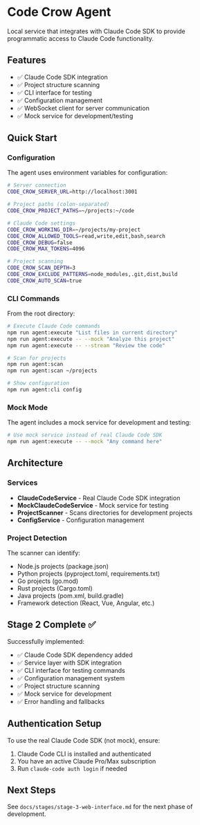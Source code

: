 # Code Crow Agent

Local service that integrates with Claude Code SDK to provide programmatic access to Claude Code functionality.

## Features

- ✅ Claude Code SDK integration
- ✅ Project structure scanning  
- ✅ CLI interface for testing
- ✅ Configuration management
- ✅ WebSocket client for server communication
- ✅ Mock service for development/testing

## Quick Start

### Configuration

The agent uses environment variables for configuration:

```bash
# Server connection
CODE_CROW_SERVER_URL=http://localhost:3001

# Project paths (colon-separated)
CODE_CROW_PROJECT_PATHS=~/projects:~/code

# Claude Code settings
CODE_CROW_WORKING_DIR=~/projects/my-project
CODE_CROW_ALLOWED_TOOLS=read,write,edit,bash,search
CODE_CROW_DEBUG=false
CODE_CROW_MAX_TOKENS=4096

# Project scanning
CODE_CROW_SCAN_DEPTH=3
CODE_CROW_EXCLUDE_PATTERNS=node_modules,.git,dist,build
CODE_CROW_AUTO_SCAN=true
```

### CLI Commands

From the root directory:

```bash
# Execute Claude Code commands
npm run agent:execute "List files in current directory"
npm run agent:execute -- --mock "Analyze this project"
npm run agent:execute -- --stream "Review the code"

# Scan for projects
npm run agent:scan
npm run agent:scan ~/projects

# Show configuration
npm run agent:cli config
```

### Mock Mode

The agent includes a mock service for development and testing:

```bash
# Use mock service instead of real Claude Code SDK
npm run agent:execute -- --mock "Any command here"
```

## Architecture

### Services

- **ClaudeCodeService** - Real Claude Code SDK integration
- **MockClaudeCodeService** - Mock service for testing
- **ProjectScanner** - Scans directories for development projects
- **ConfigService** - Configuration management

### Project Detection

The scanner can identify:
- Node.js projects (package.json)
- Python projects (pyproject.toml, requirements.txt)
- Go projects (go.mod)
- Rust projects (Cargo.toml)
- Java projects (pom.xml, build.gradle)
- Framework detection (React, Vue, Angular, etc.)

## Stage 2 Complete ✅

Successfully implemented:
- ✅ Claude Code SDK dependency added
- ✅ Service layer with SDK integration
- ✅ CLI interface for testing commands
- ✅ Configuration management system
- ✅ Project structure scanning
- ✅ Mock service for development
- ✅ Error handling and fallbacks

## Authentication Setup

To use the real Claude Code SDK (not mock), ensure:

1. Claude Code CLI is installed and authenticated
2. You have an active Claude Pro/Max subscription
3. Run `claude-code auth login` if needed

## Next Steps

See `docs/stages/stage-3-web-interface.md` for the next phase of development.